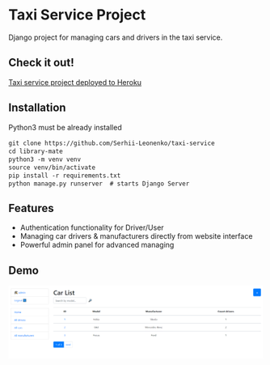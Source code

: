 # Taxi Service Project

Django project for managing cars and drivers in the taxi service.

## Check it out!

[Taxi service project deployed to Heroku](###)

## Installation

Python3 must be already installed

```shell
git clone https://github.com/Serhii-Leonenko/taxi-service
cd library-mate
python3 -m venv venv
source venv/bin/activate
pip install -r requirements.txt
python manage.py runserver  # starts Django Server
```

## Features

* Authentication functionality for Driver/User
* Managing car drivers & manufacturers directly from website interface
* Powerful admin panel for advanced managing

## Demo

![Website Interface](demo_page.png)